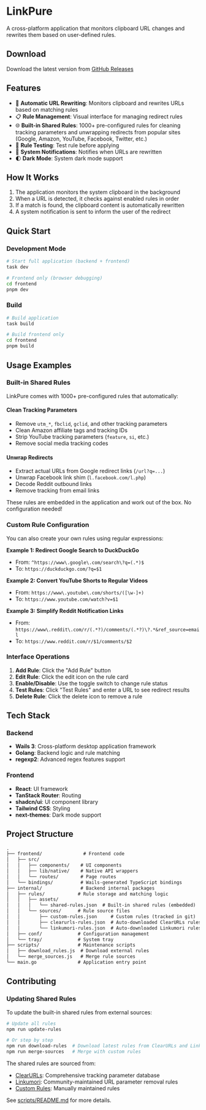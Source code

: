 # LinkPure

A cross-platform application that monitors clipboard URL changes and rewrites them based on user-defined rules.

## Download

Download the latest version from [GitHub Releases](https://github.com/rxliuli/LinkPure/releases/latest)

## Features

- 🔄 **Automatic URL Rewriting**: Monitors clipboard and rewrites URLs based on matching rules
- 📋 **Rule Management**: Visual interface for managing redirect rules
- 🌐 **Built-in Shared Rules**: 1000+ pre-configured rules for cleaning tracking parameters and unwrapping redirects from popular sites (Google, Amazon, YouTube, Facebook, Twitter, etc.)
- 🧪 **Rule Testing**: Test rule before applying
- 🔔 **System Notifications**: Notifies when URLs are rewritten
- 🌓 **Dark Mode**: System dark mode support

## How It Works

1. The application monitors the system clipboard in the background
2. When a URL is detected, it checks against enabled rules in order
3. If a match is found, the clipboard content is automatically rewritten
4. A system notification is sent to inform the user of the redirect

## Quick Start

### Development Mode

```bash
# Start full application (backend + frontend)
task dev

# Frontend only (browser debugging)
cd frontend
pnpm dev
```

### Build

```bash
# Build application
task build

# Build frontend only
cd frontend
pnpm build
```

## Usage Examples

### Built-in Shared Rules

LinkPure comes with 1000+ pre-configured rules that automatically:

#### Clean Tracking Parameters

- Remove `utm_*`, `fbclid`, `gclid`, and other tracking parameters
- Clean Amazon affiliate tags and tracking IDs
- Strip YouTube tracking parameters (`feature`, `si`, etc.)
- Remove social media tracking codes

#### Unwrap Redirects

- Extract actual URLs from Google redirect links (`/url?q=...`)
- Unwrap Facebook link shim (`l.facebook.com/l.php`)
- Decode Reddit outbound links
- Remove tracking from email links

These rules are embedded in the application and work out of the box. No configuration needed!

### Custom Rule Configuration

You can also create your own rules using regular expressions:

**Example 1: Redirect Google Search to DuckDuckGo**

- From: `^https://www\.google\.com/search\?q=(.*)$`
- To: `https://duckduckgo.com/?q=$1`

**Example 2: Convert YouTube Shorts to Regular Videos**

- From: `https://www\.youtube\.com/shorts/([\w-]+)`
- To: `https://www.youtube.com/watch?v=$1`

**Example 3: Simplify Reddit Notification Links**

- From: `https://www\.reddit\.com/r/(.*?)/comments/(.*?)\?.*&ref_source=email`
- To: `https://www.reddit.com/r/$1/comments/$2`

### Interface Operations

1. **Add Rule**: Click the "Add Rule" button
2. **Edit Rule**: Click the edit icon on the rule card
3. **Enable/Disable**: Use the toggle switch to change rule status
4. **Test Rules**: Click "Test Rules" and enter a URL to see redirect results
5. **Delete Rule**: Click the delete icon to remove a rule

## Tech Stack

### Backend

- **Wails 3**: Cross-platform desktop application framework
- **Golang**: Backend logic and rule matching
- **regexp2**: Advanced regex features support

### Frontend

- **React**: UI framework
- **TanStack Router**: Routing
- **shadcn/ui**: UI component library
- **Tailwind CSS**: Styling
- **next-themes**: Dark mode support

## Project Structure

```txt
.
├── frontend/               # Frontend code
│   ├── src/
│   │   ├── components/    # UI components
│   │   ├── lib/native/    # Native API wrappers
│   │   └── routes/        # Page routes
│   └── bindings/          # Wails-generated TypeScript bindings
├── internal/              # Backend internal packages
│   ├── rules/            # Rule storage and matching logic
│   │   ├── assets/
│   │   │   └── shared-rules.json  # Built-in shared rules (embedded)
│   │   └── sources/      # Rule source files
│   │       ├── custom-rules.json     # Custom rules (tracked in git)
│   │       ├── clearurls-rules.json  # Auto-downloaded ClearURLs rules
│   │       └── linkumori-rules.json  # Auto-downloaded Linkumori rules
│   ├── conf/             # Configuration management
│   └── tray/             # System tray
├── scripts/              # Maintenance scripts
│   ├── download_rules.js  # Download external rules
│   └── merge_sources.js   # Merge rule sources
└── main.go               # Application entry point
```

## Contributing

### Updating Shared Rules

To update the built-in shared rules from external sources:

```bash
# Update all rules
npm run update-rules

# Or step by step
npm run download-rules  # Download latest rules from ClearURLs and Linkumori
npm run merge-sources   # Merge with custom rules
```

The shared rules are sourced from:

- [ClearURLs](https://github.com/ClearURLs/Addon): Comprehensive tracking parameter database
- [Linkumori](https://github.com/Linkumori/Linkumori-Extension): Community-maintained URL parameter removal rules
- [Custom Rules](./internal/rules/sources/custom-rules.json): Manually maintained rules

See [scripts/README.md](scripts/README.md) for more details.

